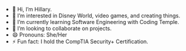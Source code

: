 - 👋 Hi, I’m Hillary.
- 👀 I’m interested in Disney World, video games, and creating things.
- 🌱 I’m currently learning Software Engineering with Coding Temple.
- 💞️ I’m looking to collaborate on projects.
- 😄 Pronouns: She/Her
- ⚡ Fun fact: I hold the CompTIA Security+ Certification.

<!---
hhouston823/hhouston823 is a ✨ special ✨ repository because its `README.md` (this file) appears on your GitHub profile.
You can click the Preview link to take a look at your changes.
--->
